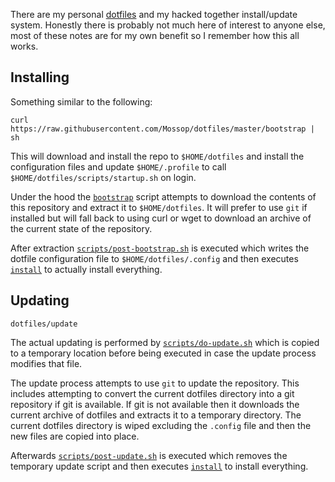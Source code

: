 There are my personal [dotfiles](https://dotfiles.github.io/) and my hacked
together install/update system. Honestly there is probably not much here of
interest to anyone else, most of these notes are for my own benefit so I
remember how this all works.

## Installing

Something similar to the following:

```
curl https://raw.githubusercontent.com/Mossop/dotfiles/master/bootstrap | sh
```

This will download and install the repo to `$HOME/dotfiles` and install the
configuration files and update `$HOME/.profile` to call `$HOME/dotfiles/scripts/startup.sh`
on login.

Under the hood the [`bootstrap`](https://github.com/Mossop/dotfiles/blob/master/bootstrap)
script attempts to download the contents of this repository and extract it to
`$HOME/dotfiles`. It will prefer to use `git` if installed but will fall back to
using curl or wget to download an archive of the current state of the repository.

After extraction [`scripts/post-bootstrap.sh`](https://github.com/Mossop/dotfiles/blob/master/scripts/post-bootstrap.sh)
is executed which writes the dotfile configuration file to `$HOME/dotfiles/.config`
and then executes [`install`](https://github.com/Mossop/dotfiles/blob/master/install)
to actually install everything.

## Updating

```
dotfiles/update
```

The actual updating is performed by [`scripts/do-update.sh`](https://github.com/Mossop/dotfiles/blob/master/scripts/do-update.sh)
which is copied to a temporary location before being executed in case the update
process modifies that file.

The update process attempts to use `git` to update the repository. This includes
attempting to convert the current dotfiles directory into a git repository if
git is available. If git is not available then it downloads the current archive
of dotfiles and extracts it to a temporary directory. The current dotfiles
directory is wiped excluding the `.config` file and then the new files are copied
into place.

Afterwards [`scripts/post-update.sh`](https://github.com/Mossop/dotfiles/blob/master/scripts/post-update.sh)
is executed which removes the temporary update script and then executes
[`install`](https://github.com/Mossop/dotfiles/blob/master/install) to install
everything.
